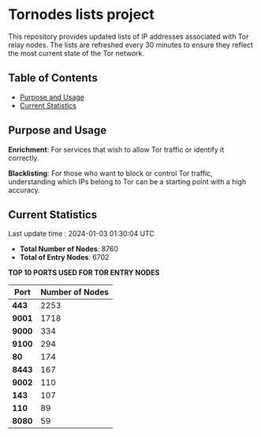 # Tornodes lists project

This repository provides updated lists of IP addresses associated with Tor relay nodes. The lists are refreshed every 30 minutes to ensure they reflect the most current state of the Tor network.

## Table of Contents

- [Purpose and Usage](#purpose-and-usage)
- [Current Statistics](#current-statistics)


## Purpose and Usage

**Enrichment**: For services that wish to allow Tor traffic or identify it correctly.

**Blacklisting**: For those who want to block or control Tor traffic, understanding which IPs belong to Tor can be a starting point with a high accuracy.

## Current Statistics

Last update time : 2024-01-03 01:30:04 UTC

- **Total Number of Nodes**: 8760
- **Total of Entry Nodes**: 6702

**TOP 10 PORTS USED FOR TOR ENTRY NODES**

| **Port** | **Number of Nodes** |
|------|-----------------|
| **443**   | 2253  |
| **9001**   | 1718  |
| **9000**   | 334  |
| **9100**   | 294  |
| **80**   | 174  |
| **8443**   | 167  |
| **9002**   | 110  |
| **143**   | 107  |
| **110**   | 89  |
| **8080**   | 59  |

